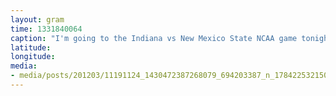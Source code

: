 ```yaml
---
layout: gram
time: 1331840064
caption: "I'm going to the Indiana vs New Mexico State NCAA game tonight, and I'll be wearing this button. March Madness!"
latitude: 
longitude: 
media:
- media/posts/201203/11191124_1430472387268079_694203387_n_17842253215000351.jpg
---
```

